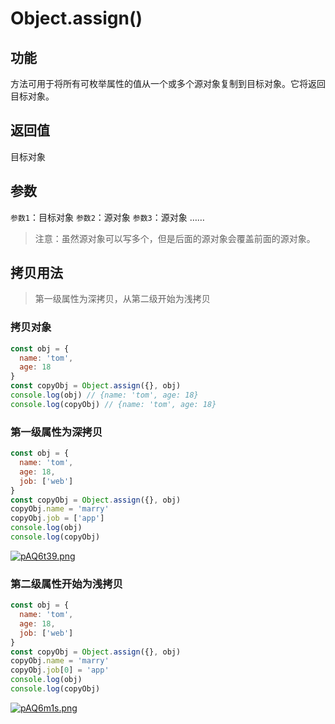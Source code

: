 # Object.assign()

## 功能

方法可用于将所有可枚举属性的值从一个或多个源对象复制到目标对象。它将返回目标对象。

## 返回值

目标对象

## 参数

`参数1`：目标对象
`参数2`：源对象
`参数3`：源对象
……

> 注意：虽然源对象可以写多个，但是后面的源对象会覆盖前面的源对象。

## 拷贝用法

> 第一级属性为深拷贝，从第二级开始为浅拷贝

### 拷贝对象

```js
const obj = {
  name: 'tom',
  age: 18
}
const copyObj = Object.assign({}, obj)
console.log(obj) // {name: 'tom', age: 18}
console.log(copyObj) // {name: 'tom', age: 18}
```

### 第一级属性为深拷贝

```js
const obj = {
  name: 'tom',
  age: 18,
  job: ['web']
}
const copyObj = Object.assign({}, obj)
copyObj.name = 'marry'
copyObj.job = ['app']
console.log(obj)
console.log(copyObj)
```

[![pAQ6t39.png](https://s21.ax1x.com/2024/09/24/pAQ6t39.png)](https://imgse.com/i/pAQ6t39)

### 第二级属性开始为浅拷贝

```js
const obj = {
  name: 'tom',
  age: 18,
  job: ['web']
}
const copyObj = Object.assign({}, obj)
copyObj.name = 'marry'
copyObj.job[0] = 'app'
console.log(obj)
console.log(copyObj)
```

[![pAQ6m1s.png](https://s21.ax1x.com/2024/09/24/pAQ6m1s.png)](https://imgse.com/i/pAQ6m1s)
